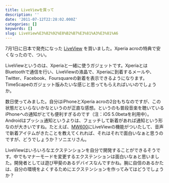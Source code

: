 ```yaml
---
title: LiveViewを買って
description: ''
date: '2011-07-12T22:28:02.000Z'
categories: []
keywords: []
slug: LiveView%E3%82%92%E8%B2%B7%E3%81%A3%E3%81%A6
---
```

7月1日に日本で発売になった [LiveView](http://www.sonyericsson.co.jp/product/accessories/liveview/index.html) を買いました。Xperia acroの特典で安くなったので、つい。

LiveViewというのは、Xperiaと一緒に使うガジェットです。XperiaとはBluetoothで通信を行い、LiveViewの液晶で、Xperiaに到着するメールや、Twitter、Facebook、Foursquareの新着を表示できるようになります。TimeScapeのガジェット版みたいな感じと思ってもらえればいいのでしょうか。

数日使ってみました。自分はiPhoneとXperia acroの2台もちなのですが、この状態だといらないかなというのが正直な感想。というのも普段音楽を聴いているiPhoneへの通知がとても便利すぎるのです（注：iOS 5.0betaを利用中）。Androidはプッシュ通知というよりは、フェッチして新着があれば通知という形なのが大きいですね。たとえば、[MW600](http://www.sonyericsson.co.jp/product/accessories/mw600/index.html)にLiveViewの機能がついたして、音声で新着アイテムがきたことを教えてくれれば、それはそれで面白いなぁと思うのですが、どうでしょうか？ソニエリさん。

LiveViewはいろいろなエクステンションを自分で開発することができるそうです。中でもマナーモードを変更するエクステンションは面白いなぁと思いました。開発者としては遊び甲斐のあるデバイスなんですかね。腕に自信のあるかたは、自分の環境をよくするためにエクステンションを作ってみてはどうでしょうか？